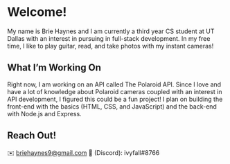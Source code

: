 # Welcome!
My name is Brie Haynes and I am currently a third year CS student at UT Dallas with an interest in pursuing in full-stack development. In my free time, I like to play guitar, read, and take photos with my instant cameras!

## What I’m Working On
Right now, I am working on an API called The Polaroid API. Since I love and have a lot of knowledge about Polaroid cameras coupled with an interest in API development, I figured this could be a fun project! I plan on building the front-end with the basics (HTML, CSS, and JavaScript) and the back-end with Node.js and Express.

## Reach Out!
✉️ briehaynes9@gmail.com
👾 (Discord): ivyfall#8766
